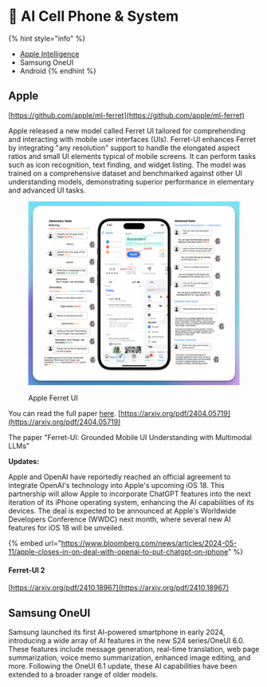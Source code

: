 # 📱 AI Cell Phone & System

{% hint style="info" %}
* [Apple Intelligence](apple-intelligence.md)
* Samsung OneUI
* Android
{% endhint %}

## Apple

[https://github.com/apple/ml-ferret](https://github.com/apple/ml-ferret)

Apple released a new model called Ferret UI tailored for comprehending and interacting with mobile user interfaces (UIs). Ferret-UI enhances Ferret by integrating "any resolution" support to handle the elongated aspect ratios and small UI elements typical of mobile screens. It can perform tasks such as icon recognition, text finding, and widget listing. The model was trained on a comprehensive dataset and benchmarked against other UI understanding models, demonstrating superior performance in elementary and advanced UI tasks.

<figure><img src="../../.gitbook/assets/apple ferrui.png" alt=""><figcaption><p>Apple Ferret UI</p></figcaption></figure>

You can read the full paper [here](https://arxiv.org/pdf/2404.05719). [https://arxiv.org/pdf/2404.05719](https://arxiv.org/pdf/2404.05719)

The paper "Ferret-UI: Grounded Mobile UI Understanding with Multimodal LLMs"&#x20;

**Updates:**

Apple and OpenAI have reportedly reached an official agreement to integrate OpenAI's technology into Apple's upcoming iOS 18. This partnership will allow Apple to incorporate ChatGPT features into the next iteration of its iPhone operating system, enhancing the AI capabilities of its devices. The deal is expected to be announced at Apple's Worldwide Developers Conference (WWDC) next month, where several new AI features for iOS 18 will be unveiled.

{% embed url="https://www.bloomberg.com/news/articles/2024-05-11/apple-closes-in-on-deal-with-openai-to-put-chatgpt-on-iphone" %}

#### Ferret-UI 2

[https://arxiv.org/pdf/2410.18967](https://arxiv.org/pdf/2410.18967)

## Samsung OneUI

Samsung launched its first AI-powered smartphone in early 2024, introducing a wide array of AI features in the new S24 series/OneUI 6.0. These features include message generation, real-time translation, web page summarization, voice memo summarization, enhanced image editing, and more. Following the OneUI 6.1 update, these AI capabilities have been extended to a broader range of older models.



